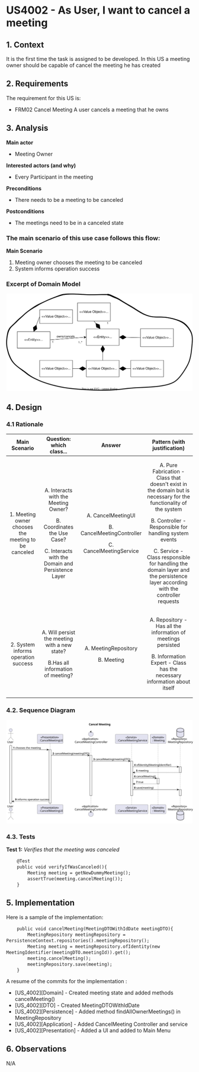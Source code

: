 # US4002 - As User, I want to cancel a meeting

## 1. Context

It is the first time the task is assigned to be developed.
In this US a meeting owner should be capable of cancel the meeting he has created

## 2. Requirements
The requirement for this US is:
- FRM02 Cancel Meeting A user cancels a meeting that he owns
## 3. Analysis

**Main actor**

* Meeting Owner

**Interested actors (and why)**

* Every Participant in the meeting

**Preconditions**

* There needs to be a meeting to be canceled

**Postconditions**

* The meetings need to be in a canceled state

### The main scenario of this use case follows this flow:

**Main Scenario**
1. Meeting owner chooses the meeting to be canceled
2. System informs operation success

### Excerpt of Domain Model
![DM](us_4002_DM.svg)

## 4. Design
### 4.1 Rationale

|                    Main Scenario                     |                                                         Question: which class...                                                         |                                               Answer                                                |                                                                                                                                                   Pattern (with justification)                                                                                                                                                   |
|:----------------------------------------------------:|:----------------------------------------------------------------------------------------------------------------------------------------:|:---------------------------------------------------------------------------------------------------:|:--------------------------------------------------------------------------------------------------------------------------------------------------------------------------------------------------------------------------------------------------------------------------------------------------------------------------------:|
| 1.  Meeting owner chooses the meeting to be canceled | <p>A. Interacts with the Meeting Owner?</p><p>B. Coordinates the Use Case?</p> <p>C. Interacts with the Domain and Persistence Layer</p> |     <p> A. CancelMeetingUI</p><p> B. CancelMeetingController</p><p>C. CancelMeetingService </p>     | <p> A. Pure Fabrication - Class that doesn't exist in the domain but is necessary for the functionality of the system </p> <p> B. Controller - Responsible for handling system events  </p><p> C. Service - Class responsible for handling the domain layer and the persistence layer according with the controller requests</p> |
|         2. System informs operation success          |                     <p> A. Will persist the meeting with a new state?</p> <p> B.Has all information of meeting?</p>                      |                           <p> A. MeetingRepository</p> <p> B. Meeting</p>                           |                                                                                     <p> A. Repository - Has all the information of meetings persisted </p> <p> B. Information Expert - Class has the necessary information about itself</p>                                                                                      |

### 4.2. Sequence Diagram

![SD](us_4002_SD.svg)

### 4.3. Tests

**Test 1:** *Verifies that the meeting was canceled*
````
    @Test
    public void verifyIfWasCanceled(){
        Meeting meeting = getNewDummyMeeting();
        assertTrue(meeting.cancelMeeting());
    }
````
## 5. Implementation
Here is a sample of the implementation:
````
    public void cancelMeeting(MeetingDTOWithIdDate meetingDTO){
        MeetingRepository meetingRepository = PersistenceContext.repositories().meetingRepository();
        Meeting meeting = meetingRepository.ofIdentity(new MeetingIdentifier(meetingDTO.meetingId)).get();
        meeting.cancelMeeting();
        meetingRepository.save(meeting);
    }
````
A resume of the commits for the implementation :
- [US_4002][Domain] - Created meeting state and added methods cancelMeeting()
- [US_4002][DTO] - Created MeetingDTOWithIdDate
- [US_4002][Persistence] - Added method findAllOwnerMeetings() in MeetingRepository
- [US_4002][Application] - Added CancelMeeting Controller and service
- [US_4002][Presentation] - Added a UI and added to Main Menu
## 6. Observations
N/A